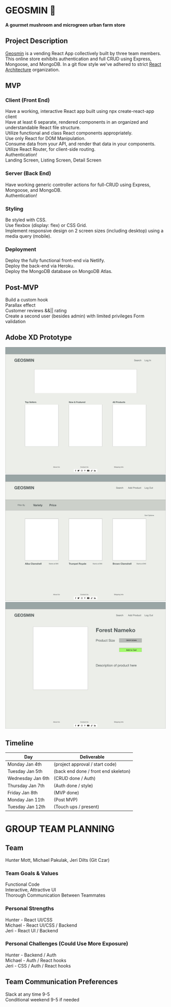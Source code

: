 # GEOSMIN :mushroom:
#### A gourmet mushroom and microgreen urban farm store

## Project Description
[Geosmin](https://geosmin.netlify.app/) is a vending React App collectively built by three team members. This online store exhibits authentication and full CRUD using Express, Mongoose, and MongoDB. In a git flow style we've adhered to strict [React Architecture](https://whimsical.com/geosmin-JrYPHSwt9kg2ss6g68mxCn) organization.

## MVP
### Client (Front End)
Have a working, interactive React app built using npx create-react-app client  
Have at least 6 separate, rendered components in an organized and understandable React file structure.  
Utilize functional and class React components appropriately.  
Use only React for DOM Manipulation.  
Consume data from your API, and render that data in your components.  
Utilize React Router, for client-side routing.  
Authentication!  
Landing Screen, Listing Screen, Detail Screen  

### Server (Back End)
Have working generic controller actions for full-CRUD using Express, Mongoose, and MongoDB.  
Authentication!  

### Styling
Be styled with CSS.  
Use flexbox (display: flex) or CSS Grid.  
Implement responsive design on 2 screen sizes (including desktop) using a media query (mobile).  

### Deployment
Deploy the fully functional front-end via Netlify.  
Deploy the back-end via Heroku.  
Deploy the MongoDB database on MongoDB Atlas.  

## Post-MVP 
Build a custom hook  
Parallax effect  
Customer reviews &&|| rating  
Create a second user (besides admin) with limited privileges 
Form validation  


## Adobe XD Prototype
![Landing Page](./img/landingPage.png)
![Shopping Page](./img/shoppingPage.png)
![Item Detail Page](./img/itemDetailPage.png)



## Timeline
| Day               | Deliverable                                                  
| ------------------| -------------------------------------------------------------
| Monday Jan 4th    | (project approval / start code)
| Tuesday Jan 5th   | (back end done / front end skeleton)
| Wednesday Jan 6th | (CRUD done / Auth)
| Thursday Jan 7th  | (Auth done / style)
| Friday Jan 8th    | (MVP done)
| Monday Jan 11th   | (Post MVP)
| Tuesday Jan 12th  | (Touch ups / present)



# GROUP TEAM PLANNING
## Team
Hunter Mott, Michael Pakulak, Jeri Dilts (Git Czar)

### Team Goals & Values
Functional Code  
Interactive, Attractive UI  
Thorough Communication Between Teammates  

### Personal Strengths
Hunter - React UI/CSS  
Michael - React UI/CSS / Backend  
Jeri - React UI / Backend  

### Personal Challenges (Could Use More Exposure)
Hunter - Backend / Auth  
Michael - Auth / React hooks  
Jeri - CSS / Auth / React hooks  

## Team Communication Preferences
Slack at any time 9-5  
Conditional weekend 9-5 if needed  